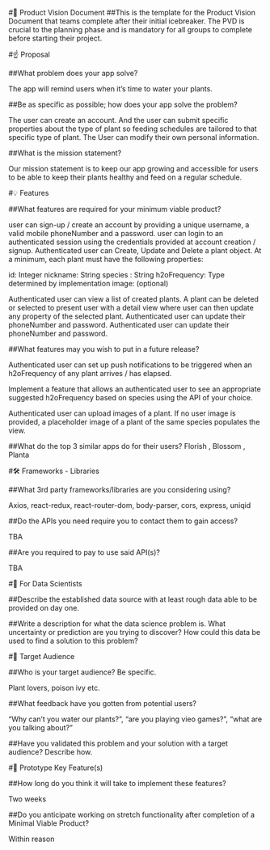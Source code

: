 

#👀 Product Vision Document ##This is the template for the Product Vision Document that teams complete after their initial icebreaker. The PVD is crucial to the planning phase and is mandatory for all groups to complete before starting their project.

#☝️ Proposal

##What problem does your app solve?

The app will remind users when it’s time to water your plants.

##Be as specific as possible; how does your app solve the problem?

The user can create an account. And the user can submit specific properties about the type of plant so feeding schedules are tailored to that specific type of plant. The User can modify their own personal information.

##What is the mission statement?

Our mission statement is to keep our app growing and accessible for users to be able to keep their plants healthy and feed on a regular schedule.

#💡 Features

##What features are required for your minimum viable product?

user can sign-up / create an account by providing a unique username, a valid mobile phoneNumber and a password. user can login to an authenticated session using the credentials provided at account creation / signup. Authenticated user can Create, Update and Delete a plant object. At a minimum, each plant must have the following properties:

id: Integer
nickname: String
species : String
h2oFrequency: Type determined by implementation
image: (optional)

Authenticated user can view a list of created plants. A plant can be deleted or selected to present user with a detail view where user can then update any property of the selected plant. Authenticated user can update their phoneNumber and password. Authenticated user can update their phoneNumber and password.

##What features may you wish to put in a future release?

Authenticated user can set up push notifications to be triggered when an h2oFrequency of any plant arrives / has elapsed.

Implement a feature that allows an authenticated user to see an appropriate suggested h2oFrequency based on species using the API of your choice.

Authenticated user can upload images of a plant. If no user image is provided, a placeholder image of a plant of the same species populates the view.

##What do the top 3 similar apps do for their users? Florish , Blossom , Planta

#🛠 Frameworks - Libraries

##What 3rd party frameworks/libraries are you considering using?

Axios, react-redux, react-router-dom, body-parser, cors, express, uniqid

##Do the APIs you need require you to contact them to gain access?

TBA

##Are you required to pay to use said API(s)?

TBA

#🧮 For Data Scientists

##Describe the established data source with at least rough data able to be provided on day one.

##Write a description for what the data science problem is. What uncertainty or prediction are you trying to discover? How could this data be used to find a solution to this problem?

#🎯 Target Audience

##Who is your target audience? Be specific.

Plant lovers, poison ivy etc.

##What feedback have you gotten from potential users?

“Why can’t you water our plants?”, “are you playing vieo games?”, “what are you talking about?”

##Have you validated this problem and your solution with a target audience? Describe how.

#🔑 Prototype Key Feature(s)

##How long do you think it will take to implement these features?

Two weeks

##Do you anticipate working on stretch functionality after completion of a Minimal Viable Product?

Within reason
